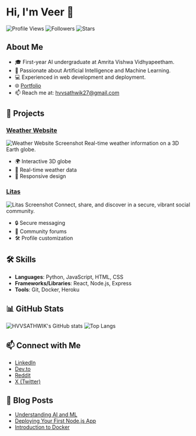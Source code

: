 # Hi, I'm Veer 👋

![Profile Views](https://komarev.com/ghpvc/?username=HVVSATHWIK)
![Followers](https://img.shields.io/github/followers/HVVSATHWIK?label=Followers)
![Stars](https://img.shields.io/github/stars/HVVSATHWIK?label=Stars)

## About Me
- 🎓 First-year AI undergraduate at Amrita Vishwa Vidhyapeetham.
- 🌱 Passionate about Artificial Intelligence and Machine Learning.
- 💻 Experienced in web development and deployment.
- 🌐 [Portfolio](https://myportfolio-six-puce.vercel.app/)
- 📫 Reach me at: hvvsathwik27@gmail.com

## 🚀 Projects
### [Weather Website](https://github.com/HVVSATHWIK/WeatherWebsite)
![Weather Website Screenshot](![Weather](https://github.com/user-attachments/assets/9a474ea7-7c30-4b55-b147-e667bc93f898))
Real-time weather information on a 3D Earth globe.
- 🌍 Interactive 3D globe
- 📡 Real-time weather data
- 📱 Responsive design

### [Litas](https://github.com/HVVSATHWIK/Litas)
![Litas Screenshot](https://raw.githubusercontent.com/HVVSATHWIK/Litas/main/screenshot.png)
Connect, share, and discover in a secure, vibrant social community.
- 🔒 Secure messaging
- 💬 Community forums
- 🛠 Profile customization

## 🛠 Skills
- **Languages**: Python, JavaScript, HTML, CSS
- **Frameworks/Libraries**: React, Node.js, Express
- **Tools**: Git, Docker, Heroku

## 📊 GitHub Stats
![HVVSATHWIK's GitHub stats](https://github-readme-stats.vercel.app/api?username=HVVSATHWIK&show_icons=true&theme=radical)
![Top Langs](https://github-readme-stats.vercel.app/api/top-langs/?username=HVVSATHWIK&layout=compact&theme=radical)

## 📫 Connect with Me
- [LinkedIn](https://www.linkedin.com/in/h-vv-sathwik-8488882b9/)
- [Dev.to](https://dev.to/h_vvsathwik_06)
- [Reddit](https://www.reddit.com/user/Veer_09)
- [X (Twitter)](https://x.com/HariVeerendra09)

## 📝 Blog Posts
- [Understanding AI and ML](https://dev.to/h_vvsathwik_06/understanding-ai-and-ml)
- [Deploying Your First Node.js App](https://dev.to/h_vvsathwik_06/deploying-your-first-nodejs-app)
- [Introduction to Docker](https://dev.to/h_vvsathwik_06/introduction-to-docker)
